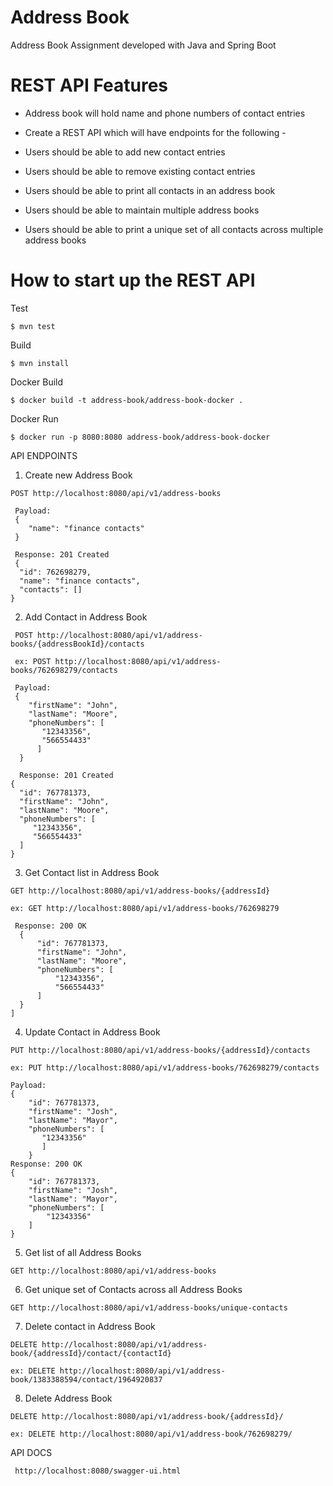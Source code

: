 # Address Book
Address Book Assignment developed with Java and Spring Boot

# REST API Features
  - Address book will hold name and phone numbers of contact entries

  - Create a REST API which will have endpoints for the following -

  - Users should be able to add new contact entries 
  
  - Users should be able to remove existing contact entries
  
  - Users should be able to print all contacts in an address book
  
  - Users should be able to maintain multiple address books
  
  - Users should be able to print a unique set of all contacts across multiple address books
  
  # How to start up the REST API
   Test
   
    $ mvn test
   
   Build
   
    $ mvn install
   
   Docker Build
   
    $ docker build -t address-book/address-book-docker .
   
   Docker Run
   
    $ docker run -p 8080:8080 address-book/address-book-docker
   
   API ENDPOINTS
   1. Create new Address Book
   
    POST http://localhost:8080/api/v1/address-books
   
     Payload:
     {
        "name": "finance contacts"
     }

     Response: 201 Created
     {
      "id": 762698279,
      "name": "finance contacts",
      "contacts": []
    }
    
   2. Add Contact in Address Book
   
     POST http://localhost:8080/api/v1/address-books/{addressBookId}/contacts
     
     ex: POST http://localhost:8080/api/v1/address-books/762698279/contacts

     Payload: 
     {
        "firstName": "John",
        "lastName": "Moore",
        "phoneNumbers": [
           "12343356",
           "566554433"
          ]
      }
      
      Response: 201 Created
    {
      "id": 767781373,
      "firstName": "John",
      "lastName": "Moore",
      "phoneNumbers": [
         "12343356",
         "566554433"
      ]
    }
   
   3. Get Contact list in Address Book

    GET http://localhost:8080/api/v1/address-books/{addressId}
   
    ex: GET http://localhost:8080/api/v1/address-books/762698279

     Response: 200 OK
      {
          "id": 767781373,
          "firstName": "John",
          "lastName": "Moore",
          "phoneNumbers": [
              "12343356",
              "566554433"
          ]
      }
    ]

  4. Update Contact in Address Book
    
    PUT http://localhost:8080/api/v1/address-books/{addressId}/contacts
    
    ex: PUT http://localhost:8080/api/v1/address-books/762698279/contacts

    Payload:
    {
        "id": 767781373,
        "firstName": "Josh",
        "lastName": "Mayor",
        "phoneNumbers": [
           "12343356"
           ]
        }
    Response: 200 OK
    {
        "id": 767781373,
        "firstName": "Josh",
        "lastName": "Mayor",
        "phoneNumbers": [
            "12343356"
        ]
    }
   
  5. Get list of all Address Books

    GET http://localhost:8080/api/v1/address-books
    
  6. Get unique set of Contacts across all Address Books
 
    GET http://localhost:8080/api/v1/address-books/unique-contacts
    
  7. Delete contact in Address Book

    DELETE http://localhost:8080/api/v1/address-book/{addressId}/contact/{contactId}
  
    ex: DELETE http://localhost:8080/api/v1/address-book/1383388594/contact/1964920837
   
  8. Delete Address Book
     
    DELETE http://localhost:8080/api/v1/address-book/{addressId}/
    
    ex: DELETE http://localhost:8080/api/v1/address-book/762698279/
   
   API DOCS
   
     http://localhost:8080/swagger-ui.html


